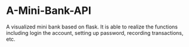 # A-Mini-Bank-API
A visualized mini bank based on flask. It is able to realize the functions including login the account, setting up password, recording transactions, etc.
